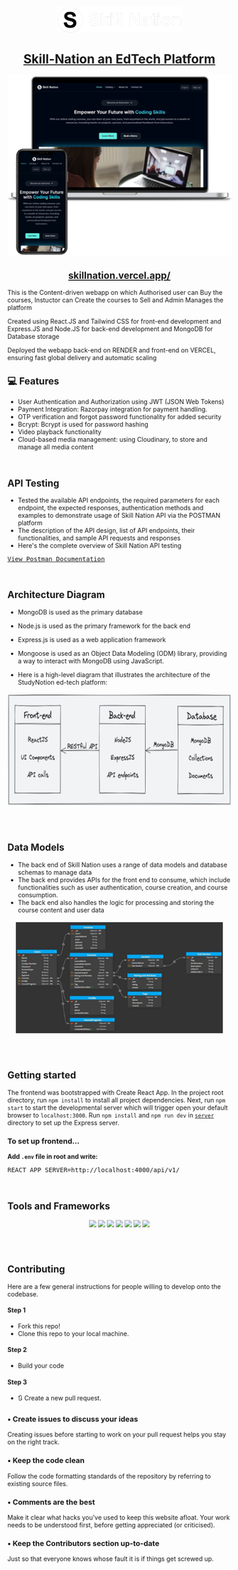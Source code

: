 
<h6 align="center"><a href="https://skillnation.vercel.app/"><img src="src/assets/Logo/Logo-Full-Light.PNG" height="60"/></a></p></h6>
<h1 align="center"><a href="https://skillnation.vercel.app/">Skill-Nation an EdTech Platform</a></h1>


<div align="center">
  <a href="https://skillnation.vercel.app/">
    <img alt="Mockup" src="src/assets/Images/macbook.PNG" />
  </a>
</div>


<h2 align="center"><a href="https://skillnation.vercel.app/">skillnation.vercel.app/</a> </h2>

This is the Content-driven webapp on which Authorised user can Buy the courses, Instuctor can Create the courses to Sell and Admin Manages the platform

Created using React.JS and Tailwind CSS for front-end development and Express.JS and Node.JS for back-end development and MongoDB for Database storage

Deployed the webapp back-end on RENDER and front-end on VERCEL, ensuring fast global delivery and automatic scaling
<br>

## 💻 Features

- User Authentication and Authorization using JWT (JSON Web Tokens) 
- Payment Integration: Razorpay integration for payment handling.
- OTP verification and forgot password functionality for added security
- Bcrypt: Bcrypt is used for password hashing
- Video playback functionality
- Cloud-based media management: using Cloudinary, to store and manage all media content

<br>

##  API Testing

- Tested the available API endpoints, the required parameters for each endpoint, the expected responses, authentication methods and examples to demonstrate usage of Skill Nation API via the POSTMAN platform 
- The description of the API design, list of API endpoints, their functionalities, and sample API requests and responses
- Here's the complete overview of Skill Nation API testing
<pre>
<a href="https://documenter.getpostman.com/view/17664276/2s9Y5YS2ky">View Postman Documentation</a>
</pre>

<br>

##  Architecture Diagram

- MongoDB is used as the primary database
- Node.js is used as the primary framework for the back end
- Express.js is used as a web application framework
- Mongoose is used as an Object Data Modeling (ODM) library, providing a way to interact with MongoDB using JavaScript.

- Here is a high-level diagram that illustrates the architecture of the StudyNotion ed-tech
platform:

<h6 align="center"><img src="/src/assets/Images/Architecture.png" height="250" /></p></h6>

<br>

##  Data Models

- The back end of Skill Nation uses a range of data models and database schemas to manage data
- The back end provides APIs for the front end to consume, which include functionalities such as user authentication, course creation, and course consumption.
- The back end also handles the logic for processing and storing the course content and user data

<h6 align="center"><img src="/src/assets/Images/Data Models.png" height="250" /></p></h6>

<br>

##  Getting started

The frontend was bootstrapped with Create React App. In the project root directory, run `npm install` to install all project dependencies. Next, run `npm start` to start the developmental server which will trigger open your default browser to `localhost:3000`. Run `npm install` and `npm run dev` in [`server`](./server) directory to set up the Express server.

### To set up frontend...

**Add `.env` file in root and write:**
<pre>
REACT_APP_SERVER=http://localhost:4000/api/v1/
</pre>

<br>

##  Tools and Frameworks

<h6 align="center"><img src="https://img.shields.io/badge/HTML5-E34F26?style=for-the-badge&logo=html5&logoColor=white"> <img src="https://img.shields.io/badge/CSS3-CC6699?style=for-the-badge&logo=CSS3&logoColor=white"> <img src="https://img.shields.io/badge/JavaScript-F7DF1E?style=for-the-badge&logo=javascript&logoColor=black"> <img src="https://img.shields.io/badge/Node.js-43853D?style=for-the-badge&logo=node.js&logoColor=white"> <img src="https://img.shields.io/badge/MongoDB-4EA94B?style=for-the-badge&logo=mongodb&logoColor=white"> <img src="https://img.shields.io/badge/React-20232A?style=for-the-badge&logo=react&logoColor=61DAFB"> <img src="https://img.shields.io/badge/VSCode-blue?style=for-the-badge&logo=visualstudiocode&logoColor=white"></h6>

<br>

## Contributing

Here are a few general instructions for people willing to develop onto the codebase.
#### Step 1

-  Fork this repo!
-  Clone this repo to your local machine.

#### Step 2

- Build your code 

#### Step 3

- 🔃 Create a new pull request.


### • Create issues to discuss your ideas 

Creating issues before starting to work on your pull request helps you stay on the right track. 

### • Keep the code clean

Follow the code formatting standards of the repository by referring to existing source files.

### • Comments are the best

Make it clear what hacks you've used to keep this website afloat. Your work needs to be understood first, before getting appreciated (or criticised).

### • Keep the Contributors section up-to-date

Just so that everyone knows whose fault it is if things get screwed up.

<br>


